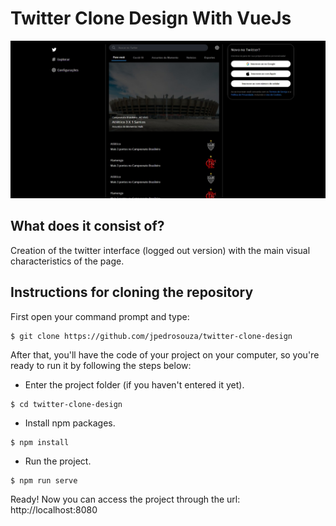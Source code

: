 # Twitter Clone Design With VueJs

![Project Image](https://github.com/jpedrosouza/twitter-clone-design/blob/master/example/project-image.jpeg?raw=true)

## What does it consist of?

Creation of the twitter interface (logged out version) with the main visual characteristics of the page.

## Instructions for cloning the repository

First open your command prompt and type:

```
$ git clone https://github.com/jpedrosouza/twitter-clone-design
```

After that, you'll have the code of your project on your computer, so you're ready to run it by following the steps below:

 - Enter the project folder (if you haven't entered it yet).

```
$ cd twitter-clone-design
```

- Install npm packages.

```
$ npm install
```

- Run the project.

```
$ npm run serve
```

Ready! Now you can access the project through the url: http://localhost:8080